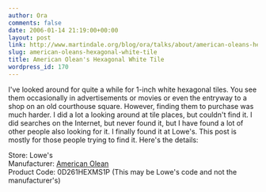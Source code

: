 ```yaml
---
author: Ora
comments: false
date: 2006-01-14 21:19:00+00:00
layout: post
link: http://www.martindale.org/blog/ora/talks/about/american-oleans-hexagonal-white-tile
slug: american-oleans-hexagonal-white-tile
title: American Olean's Hexagonal White Tile
wordpress_id: 170
---
```


I've looked around for quite a while for 1-inch white hexagonal tiles. You see them occasionally in advertisements or movies or even the entryway to a shop on an old courthouse square. However, finding them to purchase was much harder. I did a lot a looking around at tile places, but couldn't find it. I did searches on the Internet, but never found it, but I have found a lot of other people also looking for it. I finally found it at Lowe's. This post is mostly for those people trying to find it. Here's the details:  
  
Store: Lowe's  
Manufacturer: [American Olean](http://www.americanolean.com/)  
Product Code: 0D261HEXMS1P (This may be Lowe's code and not the manufacturer's)
